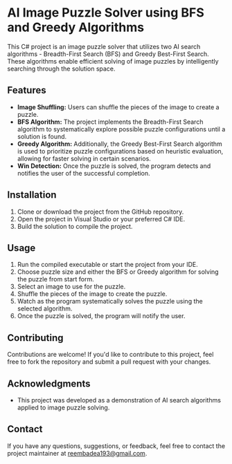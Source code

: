 # AI Image Puzzle Solver using BFS and Greedy Algorithms

This C# project is an image puzzle solver that utilizes two AI search algorithms - Breadth-First Search (BFS) and Greedy Best-First Search. These algorithms enable efficient solving of image puzzles by intelligently searching through the solution space.

## Features

- **Image Shuffling:** Users can shuffle the pieces of the image to create a puzzle.
- **BFS Algorithm:** The project implements the Breadth-First Search algorithm to systematically explore possible puzzle configurations until a solution is found.
- **Greedy Algorithm:** Additionally, the Greedy Best-First Search algorithm is used to prioritize puzzle configurations based on heuristic evaluation, allowing for faster solving in certain scenarios.
- **Win Detection:** Once the puzzle is solved, the program detects and notifies the user of the successful completion.

## Installation

1. Clone or download the project from the GitHub repository.
2. Open the project in Visual Studio or your preferred C# IDE.
3. Build the solution to compile the project.

## Usage

1. Run the compiled executable or start the project from your IDE.
2. Choose puzzle size and either the BFS or Greedy algorithm for solving the puzzle from start form.
3. Select an image to use for the puzzle.
4. Shuffle the pieces of the image to create the puzzle.
5. Watch as the program systematically solves the puzzle using the selected algorithm.
6. Once the puzzle is solved, the program will notify the user.

## Contributing

Contributions are welcome! If you'd like to contribute to this project, feel free to fork the repository and submit a pull request with your changes.


## Acknowledgments

- This project was developed as a demonstration of AI search algorithms applied to image puzzle solving.

## Contact

If you have any questions, suggestions, or feedback, feel free to contact the project maintainer at [reembadea193@gmail.com](mailto:reembadea193@gmail.com).
